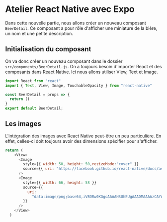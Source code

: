 # Atelier React Native avec Expo

Dans cette nouvelle partie, nous allons créer un nouveau composant `BeerDetail`. Ce composant a pour rôle d'afficher une miniature de la bière, un nom et une petite description.

## Initialisation du composant
On va donc créer un nouveau composant dans le dossier `src/components/BeerDetail.js`. On a toujours besoin d'importer React et des composants dans React Native. Ici nous allons utiliser View, Text et Image.
```javascript
import React from "react"
import { Text, View, Image, TouchableOpacity } from "react-native"

const BeerDetail = props => {
  return ()
}
export default BeerDetail;
```

## Les images
L'intégration des images avec React Native peut-être un peu particulière. En effet, celles-ci doit toujours avoir des dimensions spécifier pour s'afficher.
```javascript
return (
    <View>
      <Image
        style={{ width: 50, height: 50,rezizeMode:"cover" }}
        source={{ uri: "https://facebook.github.io/react-native/docs/assets/favicon.png" }}
      />
      <Image
        style={{ width: 66, height: 58 }}
        source={{
          uri:
            "data:image/png;base64,iVBORw0KGgoAAAANSUhEUgAAADMAAAAzCAYAAAA6oTAqAAAAEXRFWHRTb2Z0d2FyZQBwbmdjcnVzaEB1SfMAAABQSURBVGje7dSxCQBACARB+2/ab8BEeQNhFi6WSYzYLYudDQYGBgYGBgYGBgYGBgYGBgZmcvDqYGBgmhivGQYGBgYGBgYGBgYGBgYGBgbmQw+P/eMrC5UTVAAAAABJRU5ErkJggg=="
        }}
      />
    </View>
  )
```


